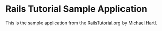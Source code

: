 # Rails Tutorial Sample Application  
	
This is the sample application from the 
[RailsTutorial.org](http://railstutorial.org) by 
[Michael Hartl](michaelhartl.com).

